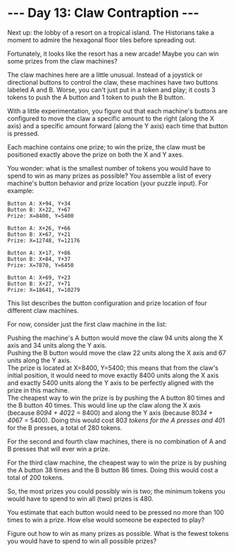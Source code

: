 # --- Day 13: Claw Contraption ---

Next up: the lobby of a resort on a tropical island. The Historians take a moment to admire the hexagonal floor tiles before spreading out.

Fortunately, it looks like the resort has a new arcade! Maybe you can win some prizes from the claw machines?

The claw machines here are a little unusual. Instead of a joystick or directional buttons to control the claw, these machines have two buttons labeled A and B. Worse, you can't just put in a token and play; it costs 3 tokens to push the A button and 1 token to push the B button.

With a little experimentation, you figure out that each machine's buttons are configured to move the claw a specific amount to the right (along the X axis) and a specific amount forward (along the Y axis) each time that button is pressed.

Each machine contains one prize; to win the prize, the claw must be positioned exactly above the prize on both the X and Y axes.

You wonder: what is the smallest number of tokens you would have to spend to win as many prizes as possible? You assemble a list of every machine's button behavior and prize location (your puzzle input). For example:

```plaintext
Button A: X+94, Y+34  
Button B: X+22, Y+67  
Prize: X=8400, Y=5400  

Button A: X+26, Y+66  
Button B: X+67, Y+21  
Prize: X=12748, Y=12176  

Button A: X+17, Y+86  
Button B: X+84, Y+37  
Prize: X=7870, Y=6450  

Button A: X+69, Y+23  
Button B: X+27, Y+71  
Prize: X=18641, Y=10279  
```

This list describes the button configuration and prize location of four different claw machines.

For now, consider just the first claw machine in the list:

Pushing the machine's A button would move the claw 94 units along the X axis and 34 units along the Y axis.  
Pushing the B button would move the claw 22 units along the X axis and 67 units along the Y axis.  
The prize is located at X=8400, Y=5400; this means that from the claw's initial position, it would need to move exactly 8400 units along the X axis and exactly 5400 units along the Y axis to be perfectly aligned with the prize in this machine.  
The cheapest way to win the prize is by pushing the A button 80 times and the B button 40 times. This would line up the claw along the X axis (because 80*94 + 40*22 = 8400) and along the Y axis (because 80*34 + 40*67 = 5400). Doing this would cost 80*3 tokens for the A presses and 40*1 for the B presses, a total of 280 tokens.  

For the second and fourth claw machines, there is no combination of A and B presses that will ever win a prize.  

For the third claw machine, the cheapest way to win the prize is by pushing the A button 38 times and the B button 86 times. Doing this would cost a total of 200 tokens.  

So, the most prizes you could possibly win is two; the minimum tokens you would have to spend to win all (two) prizes is 480.  

You estimate that each button would need to be pressed no more than 100 times to win a prize. How else would someone be expected to play?

Figure out how to win as many prizes as possible. What is the fewest tokens you would have to spend to win all possible prizes?
